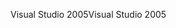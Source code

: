 <span data-ttu-id="983f5-101">Visual Studio 2005</span><span class="sxs-lookup"><span data-stu-id="983f5-101">Visual Studio 2005</span></span>